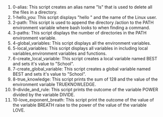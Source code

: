 1. 0-alias: This script creates an alias name "ls" that is used to delete all the files in a directory.
2. 1-hello_you: This script displays "hello " and the name of the Linux user.
3. 2-path: This script is used to append the directory /action to the PATH environment variable where bash looks to when finding a command.
4. 3-paths: This script displays the number of directories in the PATH environment variable.
5. 4-global_variables: This script displays all the environment variables.
6. 5-local_variables: This script displays all variables in including local variables,environment variables and functions.
7. 6-create_local_variable: This script creates a local variable named BEST and sets it's value to "School".
8. 7-create_global_variable: This script creates a global variable named BEST and sets it's value to "School".
9. 8-true_knowledge: This script prints the sum of 128 and the value of the environment variable TRUEKNOWLEDGE.
10. 9-divide_and_rule: This script prints the outcome of the variable POWER divided by the variable DIVIDE.
11. 10-love_exponent_breath: This script print the outcome of the value of the variable BREATH raise to the power of the value of the variable LOVE.  
